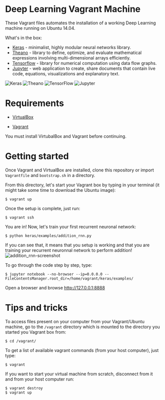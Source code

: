 # Deep Learning	Vagrant	Machine

These Vagrant files automates the installation of a working Deep Learning machine running on Ubuntu 14.04.

What's in the box:
* [Keras](http://keras.io/) - minimalist, highly modular neural networks library.
* [Theano](http://deeplearning.net/software/theano/) - library to define, optimize, and evaluate mathematical expressions involving multi-dimensional arrays efficiently.
* [Tensorflow](https://www.tensorflow.org/versions/r0.7/api_docs/index.html) - library for numerical computation using data flow graphs.
* [Jupyter](http://jupyter.readthedocs.org/en/latest/index.html) - web application to create, share documents that contain live code, equations, visualizations and explanatory text.

![Keras](http://imgur.com/nE0of8d.jpg "Keras")
![Theano](http://i.imgur.com/Bb5SHxW.png "Theano")
![TensorFlow](http://imgur.com/rwISEz5.jpg "TensorFlow")
![Jupyter](http://i.imgur.com/zpzIAml.jpg "Jupyter")

# Requirements

* [VirtualBox](https://www.virtualbox.org/wiki/Downloads)

* [Vagrant](https://www.vagrantup.com/downloads.html)

You must install VirtubalBox and Vagrant before continuing.

# Getting started

Once Vagrant and VirtualBox are installed, clone this repository or import `Vagrantfile` and `bootstrap.sh` in a directory.

From this directory, let's start your Vagrant box by typing in your terminal (it might take some time to download the Ubuntu image):

    $ vagrant up
Once the setup is complete, just run:

    $ vagrant ssh
You are in! Now, let's train your first recurrent neuronal network:

    $ python keras/examples/addition_rnn.py

If you can see that, it means that you setup is working and that you are training your recurrent neuronnal network to perform addition!
![addition_rnn-screenshot](http://i.imgur.com/u06tE6B.png)

To go through the code step by step, type:

    $ jupyter notebook --no-browser --ip=0.0.0.0 --FileContentsManager.root_dir=/home/vagrant/keras/examples/

Open a browser and browse http://127.0.0.1:8888

# Tips and tricks

To access files present on your computer from your Vagrant/Ubuntu machine, go to the `/vagrant` directory which is mounted to the directory you started you Vagrant box from:

    $ cd /vagrant/

To get a list of available vagrant commands (from your host computer), just type:

    $ vagrant

If you want to start your virtual machine from scratch, disconnect from it and from your host computer run:

    $ vagrant destroy
    $ vagrant up